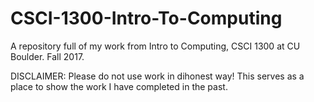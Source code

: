 # CSCI-1300-Intro-To-Computing
A repository full of my work from Intro to Computing, CSCI 1300 at CU Boulder. Fall 2017.

DISCLAIMER: Please do not use work in dihonest way! This serves as a place to show the work I have completed in the past.
